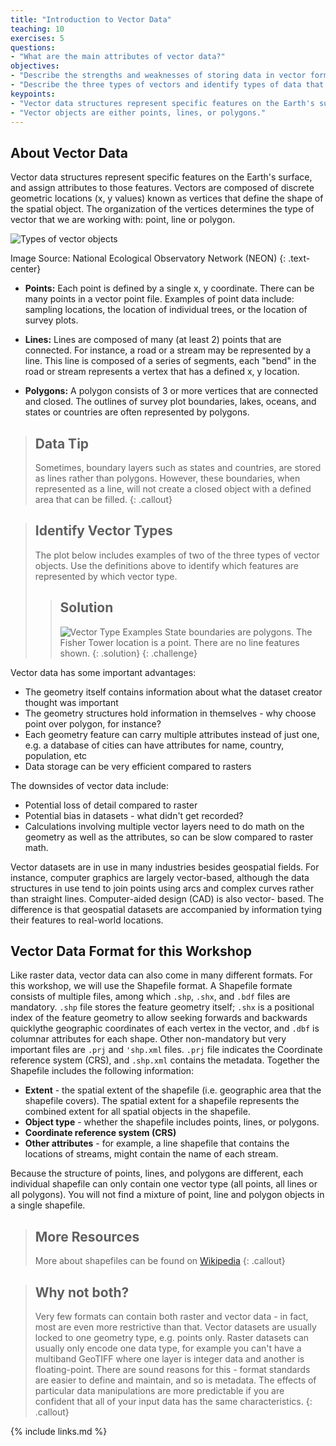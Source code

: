 ```yaml
---
title: "Introduction to Vector Data"
teaching: 10
exercises: 5
questions:
- "What are the main attributes of vector data?"
objectives:
- "Describe the strengths and weaknesses of storing data in vector format."
- "Describe the three types of vectors and identify types of data that would be stored in each."
keypoints:
- "Vector data structures represent specific features on the Earth's surface along with attributes of those features."
- "Vector objects are either points, lines, or polygons."
---
```


## About Vector Data

Vector data structures represent specific features on the Earth's surface, and
assign attributes to those features. Vectors are composed of discrete geometric
locations (x, y values) known as vertices that define the shape of the spatial
object. The organization of the vertices determines the type of vector that we
are working with: point, line or polygon.

![Types of vector objects](../fig/dc-spatial-vector/pnt_line_poly.png)

Image Source: National Ecological Observatory Network (NEON)
{: .text-center}

* **Points:** Each point is defined by a single x, y coordinate. There can be
many points in a vector point file. Examples of point data include: sampling
locations, the location of individual trees, or the location of survey plots.

* **Lines:** Lines are composed of many (at least 2) points that are connected.
For instance, a road or a stream may be represented by a line. This line is
composed of a series of segments, each "bend" in the road or stream represents a
vertex that has a defined x, y location.

* **Polygons:** A polygon consists of 3 or more vertices that are connected and
closed. The outlines of survey plot boundaries, lakes, oceans, and states or
countries are often represented by polygons.

> ## Data Tip
>
> Sometimes, boundary layers such as states and countries, are stored as lines
>  rather than polygons. However, these boundaries, when represented as a line,
>  will not create a closed object with a defined area that can be filled.
{: .callout}

> ## Identify Vector Types
> 
> The plot below includes examples of two of the three types of vector
> objects. Use the definitions above to identify which features
> are represented by which vector type.
> 
> > ## Solution
> > ![Vector Type Examples](../fig/dc-spatial-vector/vector_types_examples.png)
> > State boundaries are polygons. The Fisher Tower location is
> > a point. There are no line features shown. 
> {: .solution}
{: .challenge}

Vector data has some important advantages:  
  * The geometry itself contains information about what the dataset creator thought was important  
  * The geometry structures hold information in themselves - why choose point over polygon, for instance?  
  * Each geometry feature can carry multiple attributes instead of just one, e.g. a database of cities can have attributes for name, country, population, etc  
  * Data storage can be very efficient compared to rasters  
  
The downsides of vector data include:
  * Potential loss of detail compared to raster  
  * Potential bias in datasets - what didn't get recorded?  
  * Calculations involving multiple vector layers need to do math on the
    geometry as well as the attributes, so can be slow compared to raster math.

Vector datasets are in use in many industries besides geospatial fields. For
instance, computer graphics are largely vector-based, although the data
structures in use tend to join points using arcs and complex curves rather than
straight lines. Computer-aided design (CAD) is also vector- based. The
difference is that geospatial datasets are accompanied by information tying
their features to real-world locations.

## Vector Data Format for this Workshop

Like raster data, vector data can also come in many different formats. For this
workshop, we will use the Shapefile format. A Shapefile formate consists of multiple
files, among which `.shp`, `.shx`, and `.bdf` files are mandatory. `.shp` file stores 
the feature geometry itself; `.shx` is a positional index of the feature geometry to 
allow seeking forwards and backwards quicklythe geographic coordinates of each vertex
in the vector, and `.dbf` is columnar attributes for each shape. Other non-mandatory but
very important files are `.prj` and `'shp.xml` files. `.prj` file indicates the Coordinate 
reference system (CRS), and `.shp.xml` contains the metadata. Together the Shapefile
includes the following information:

* **Extent** - the spatial extent of the shapefile (i.e. geographic area that
the shapefile covers). The spatial extent for a shapefile represents the
combined extent for all spatial objects in the shapefile.
* **Object type** - whether the shapefile includes points, lines, or polygons.
* **Coordinate reference system (CRS)**
* **Other attributes** - for example, a line shapefile that contains the
locations of streams, might contain the name of each stream.

Because the structure of points, lines, and polygons are different, each
individual shapefile can only contain one vector type (all points, all lines
or all polygons). You will not find a mixture of point, line and polygon
objects in a single shapefile.

> ## More Resources
>
> More about shapefiles can be found on
> [Wikipedia](https://en.wikipedia.org/wiki/Shapefile)
{: .callout}

> ## Why not both?
>
> Very few formats can contain both raster and vector data - in fact, most are
> even more restrictive than that. Vector datasets are usually locked to one
> geometry type, e.g. points only. Raster datasets can usually only encode one
> data type, for example you can't have a multiband GeoTIFF where one layer is
> integer data and another is floating-point. There are sound reasons for this -
> format standards are easier to define and maintain, and so is metadata. The
> effects of particular data manipulations are more predictable if you are
> confident that all of your input data has the same characteristics.
{: .callout}

{% include links.md %}
